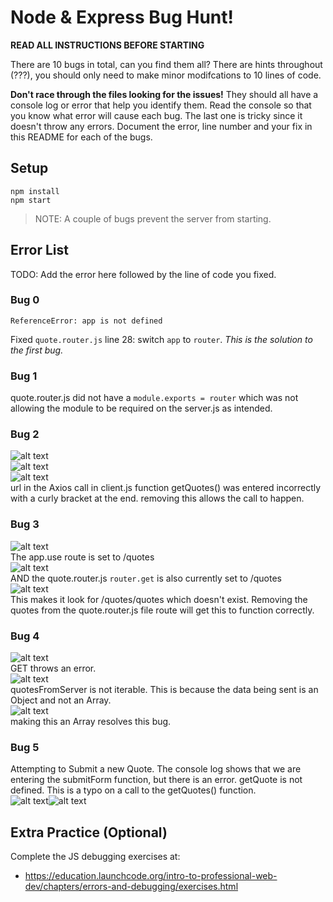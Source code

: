 # Node & Express Bug Hunt!

**READ ALL INSTRUCTIONS BEFORE STARTING**

There are 10 bugs in total, can you find them all? There are hints throughout (???), you should only need to make minor modifcations to 10 lines of code.

**Don't race through the files looking for the issues!** They should all have a console log or error that help you identify them. Read the console so that you know what error will cause each bug. The last one is tricky since it doesn't throw any errors. Document the error, line number and your fix in this README for each of the bugs.

## Setup
```
npm install
npm start
```

> NOTE: A couple of bugs prevent the server from starting.

## Error List

TODO: Add the error here followed by the line of code you fixed.

### Bug 0

`ReferenceError: app is not defined`

Fixed `quote.router.js` line 28: switch `app` to `router`. _This is the solution to the first bug._

### Bug 1

quote.router.js did not have a `module.exports = router` which was not allowing the module to be required on the server.js as intended. 

### Bug 2

![alt text](<server/public/images/Screenshot 2024-05-13 at 8.48.34 PM.png>)<br>
![alt text](<server/public/images/Screenshot 2024-05-13 at 8.48.42 PM.png>)<br>![alt text](<server/public/images/Screenshot 2024-05-13 at 9.05.09 PM.png>)<br>
url in the Axios call in client.js function getQuotes() was entered incorrectly with a curly bracket at the end. removing this allows the call to happen. <br>

### Bug 3
![alt text](<server/public/images/Screenshot 2024-05-13 at 9.10.16 PM.png>)<br>
The app.use route is set to /quotes<br>
![alt text](<server/public/images/Screenshot 2024-05-13 at 9.13.11 PM.png>)<br>
AND the quote.router.js `router.get` is also currently set to /quotes<br>
![alt text](<server/public/images/Screenshot 2024-05-13 at 9.13.23 PM.png>)<br>
This makes it look for /quotes/quotes which doesn't exist. Removing the quotes from the quote.router.js file route will get this to function correctly.

### Bug 4
![alt text](<server/public/images/Screenshot 2024-05-13 at 9.18.10 PM.png>)<br>
GET throws an error.  <br>
![alt text](<server/public/images/Screenshot 2024-05-13 at 9.18.26 PM.png>)<br>
quotesFromServer is not iterable. This is because the data being sent is an Object and not an Array. <br>![alt text](<server/public/images/Screenshot 2024-05-13 at 9.18.34 PM.png>)<br>
making this an Array resolves this bug. 

### Bug 5
Attempting to Submit a new Quote. The console log shows that we are entering the submitForm function, but there is an error. getQuote is not defined.  This is a typo on a call to the getQuotes() function. <br>
![alt text](<server/public/images/Screenshot 2024-05-13 at 9.24.39 PM.png>)![alt text](<server/public/images/Screenshot 2024-05-13 at 9.26.50 PM.png>)





## Extra Practice (Optional)

Complete the JS debugging exercises at:

- https://education.launchcode.org/intro-to-professional-web-dev/chapters/errors-and-debugging/exercises.html
